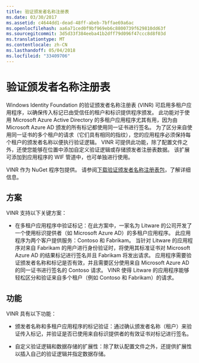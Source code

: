 ```yaml
---
title: 验证颁发者名称注册表
ms.date: 03/30/2017
ms.assetid: c4644dd1-dead-48ff-abeb-7bffae69a6ac
ms.openlocfilehash: aa6a71ced0f9bf969eb6c8800739f629810dd63f
ms.sourcegitcommit: 3d5d33f384eeba41b2dff79d096f47ccc8d8f03d
ms.translationtype: MT
ms.contentlocale: zh-CN
ms.lasthandoff: 05/04/2018
ms.locfileid: "33409706"
---
```

# <a name="validating-issuer-name-registry"></a>验证颁发者名称注册表
Windows Identity Foundation 的验证颁发者名称注册表 (VINR) 可启用多租户应用程序，以确保传入标记已由受信任的租户和标识提供程序颁发。 此功能对于使用 Microsoft Azure Active Directory 的多租户应用程序尤其有用，因为由 Microsoft Azure AD 颁发的所有标记都使用同一证书进行签名。 为了区分来自使用同一证书的多个租户的请求（它们具有相同的指纹），您的应用程序必须保持每个租户的颁发者名称以便执行验证逻辑。 VINR 可提供此功能，除了配置文件之外，还使您能够在位置中添加自定义验证逻辑或存储颁发者注册表数据。 该扩展可添加到应用程序的 WIF 管道中，也可单独进行使用。  
  
 VINR 作为 NuGet 程序包提供。 请参阅[下载验证颁发者名称注册表包](../../../docs/framework/security/downloading-the-validating-issuer-name-registry-package.md)，了解详细信息。  
  
## <a name="scenarios"></a>方案  
 VINR 支持以下关键方案：  
  
-   在多租户应用程序中验证标记：在此方案中，一家名为 Litware 的公司开发了一个使用标识提供者（如 Microsoft Azure AD）的多租户应用程序。 此应用程序为两个客户提供服务：Contoso 和 Fabrikam。 当针对 Litware 的应用程序对来自 Fabrikam 的用户进行身份验证时，将使用其标准证书对 Microsoft Azure AD 的结果标记进行签名并且 Fabrikam 将发出请求。 应用程序需要验证颁发者名称和标记是否有效，并且需要区分使用来自 Microsoft Azure AD 的同一证书进行签名的 Contoso 请求。 VINR 使得 Litware 的应用程序能够轻松区分和验证来自多个租户（例如 Contoso 和 Fabrikam）的请求。  
  
## <a name="features"></a>功能  
 VINR 具有以下功能：  
  
-   颁发者名称和多租户应用程序的标记验证：通过确认颁发者名称（租户）来验证传入标记，并验证是否已使用来自标识提供者的有效证书对标记进行签名。  
  
-   自定义验证逻辑和数据存储的扩展性：除了默认配置文件之外，还提供扩展性以插入自己的验证逻辑并指定数据存储。
